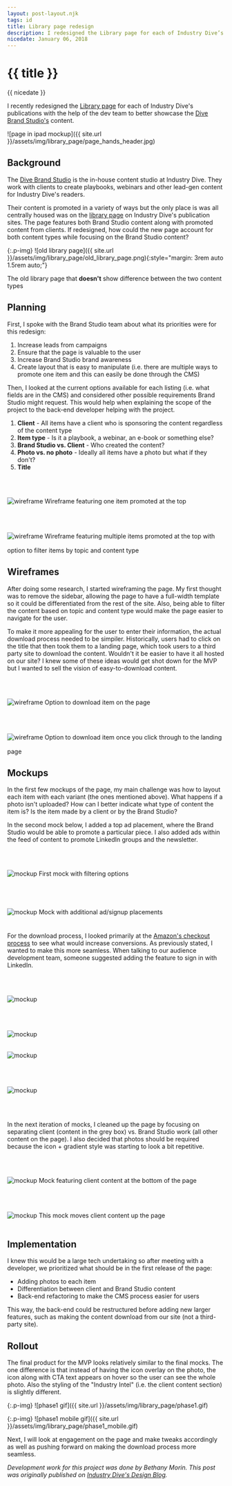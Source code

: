 ```yaml
---
layout: post-layout.njk
tags: id
title: Library page redesign
description: I redesigned the Library page for each of Industry Dive’s publications with the help of the dev team to better showcase the Dive Brand Studio’s content.
nicedate: January 06, 2018
---
```

# {{ title }}
<p class="date">{{ nicedate }}</p>

I recently redesigned the [Library page](https://www.biopharmadive.com/library/) for each of Industry Dive's publications with the help of the dev team to better showcase the [Dive Brand Studio's](https://www.industrydive.com/brandstudio/) content.

![page in ipad mockup]({{ site.url }}/assets/img/library_page/page_hands_header.jpg)

## Background

The [Dive Brand Studio](https://www.industrydive.com/brandstudio/) is the in-house content studio at Industry Dive. They work with clients to create playbooks, webinars and other lead-gen content for Industry Dive's readers. 

Their content is promoted in a variety of ways but the only place is was all centrally housed was on the [library page](https://www.constructiondive.com/library/) on Industry Dive's publication sites. The page features both Brand Studio content along with promoted content from clients. If redesigned, how could the new page account for both content types while focusing on the Brand Studio content?

{:.p-img}
![old library page]({{ site.url }}/assets/img/library_page/old_library_page.png){:style="margin: 3rem auto 1.5rem auto;"}

<span class="help-text" style="margin-bottom: 3rem;">The old library page that <strong>doesn't</strong> show difference between the two content types</span>

## Planning

First, I spoke with the Brand Studio team about what its priorities were for this redesign:
1. Increase leads from campaigns
2. Ensure that the page is valuable to the user
3. Increase Brand Studio brand awareness
4. Create layout that is easy to manipulate (i.e. there are multiple ways to promote one item and this can easily be done through the CMS)

Then, I looked at the current options available for each listing (i.e. what fields are in the CMS) and considered other possible requirements Brand Studio might request. This would help when explaining the scope of the project to the back-end developer helping with the project. 
1. **Client** - All items have a client who is sponsoring the content regardless of the content type
2. **Item type** - Is it a playbook, a webinar, an e-book or something else?
3. **Brand Studio vs. Client** - Who created the content? 
4. **Photo vs. no photo** - Ideally all items have a photo but what if they don't?
5. **Title** 

<div class="img-flex-wrapper">
	<div class="img-flex-50">
		<img style="margin: 3rem auto 1rem auto;" src="{{ site.url }}/assets/img/library_page/wireframe1.jpg" alt="wireframe" /> 
		<span class="help-text">Wireframe featuring one item promoted at the top</span>
	</div>
	<div class="img-flex-50">
		<img style="margin: 3rem auto 1rem auto;" src="{{ site.url }}/assets/img/library_page/wireframe2.jpg" alt="wireframe" /> 
		<span class="help-text">Wireframe featuring multiple items promoted at the top with option to filter items by topic and content type</span>
	</div>
</div>

## Wireframes

After doing some research, I started wireframing the page. My first thought was to remove the sidebar, allowing the page to have a full-width template so it could be differentiated from the rest of the site. Also, being able to filter the content based on topic and content type would make the page easier to navigate for the user.

To make it more appealing for the user to enter their information, the actual download process needed to be simpiler. Historically, users had to click on the title that then took them to a landing page, which took users to a third party site to download the content. Wouldn't it be easier to have it all hosted on our site? I knew some of these ideas would get shot down for the MVP but I wanted to sell the vision of easy-to-download content. 

<div class="img-flex-wrapper">
	<div class="img-flex-50">
		<img style="margin: 3rem auto 1rem auto;" src="{{ site.url }}/assets/img/library_page/wireframe3.jpg" alt="wireframe" /> 
		<span class="help-text">Option to download item on the page</span>
	</div>
	<div class="img-flex-50">
		<img style="margin: 3rem auto 1rem auto;" src="{{ site.url }}/assets/img/library_page/wireframe4.jpg" alt="wireframe" /> 
		<span class="help-text">Option to download item once you click through to the landing page</span>
	</div>
</div>

## Mockups

In the first few mockups of the page, my main challenge was how to layout each item with each variant (the ones mentioned above). What happens if a photo isn't uploaded? How can I better indicate what type of content the item is? Is the item made by a client or by the Brand Studio? 

In the second mock below, I added a top ad placement, where the Brand Studio would be able to promote a particular piece. I also added ads within the feed of content to promote LinkedIn groups and the newsletter. 

<div class="img-flex-wrapper">
	<div class="img-flex-50">
		<img style="margin: 3rem auto 1.5rem auto;" src="{{ site.url }}/assets/img/library_page/mock1.jpg" alt="mockup" /> 
		<span class="help-text">First mock with filtering options</span>
	</div>
	<div class="img-flex-50">
		<img style="margin: 3rem auto 1.5rem auto;" src="{{ site.url }}/assets/img/library_page/mock2.jpg" alt="mockup" /> 
		<span class="help-text">Mock with additional ad/signup placements</span>
	</div>
</div>

For the download process, I looked primarily at the [Amazon's checkout process](https://www.smashingmagazine.com/2013/03/designing-a-better-mobile-checkout-process/) to see what would increase conversions. As previously stated, I wanted to make this more seamless. When talking to our audience development team, someone suggested adding the feature to sign in with LinkedIn. 

<div class="img-flex-wrapper">
	<div class="img-flex-50">
		<img style="margin: 3rem auto 1rem auto;" src="{{ site.url }}/assets/img/library_page/mock_pop_1.jpg" alt="mockup" /> 
	</div>
	<div class="img-flex-50">
		<img style="margin: 3rem auto 1rem auto;" src="{{ site.url }}/assets/img/library_page/mock_pop_2.jpg" alt="mockup" /> 
	</div>
	<div class="img-flex-50">
		<img style="margin: 1rem auto 3rem auto;" src="{{ site.url }}/assets/img/library_page/mock_pop_3.jpg" alt="mockup" /> 
	</div>
	<div class="img-flex-50">
		<img style="margin: 1rem auto 3rem auto;" src="{{ site.url }}/assets/img/library_page/mock_pop_4.jpg" alt="mockup" /> 
	</div>
</div>

In the next iteration of mocks, I cleaned up the page by focusing on separating client (content in the grey box) vs. Brand Studio work (all other content on the page). I also decided that photos should be required because the icon + gradient style was starting to look a bit repetitive. 

<div class="img-flex-wrapper">
	<div class="img-flex-50">
		<img style="margin: 3rem auto 1rem auto;" src="{{ site.url }}/assets/img/library_page/mock3.jpg" alt="mockup" /> 
		<span class="help-text">Mock featuring client content at the bottom of the page</span>
	</div>
	<div class="img-flex-50">
		<img style="margin: 3rem auto 1rem auto;" src="{{ site.url }}/assets/img/library_page/mock4.jpg" alt="mockup" /> 
		<span class="help-text">This mock moves client content up the page</span>
	</div>
</div>

## Implementation

I knew this would be a large tech undertaking so after meeting with a developer, we prioritized what should be in the first release of the page: 

* Adding photos to each item
* Differentiation between client and Brand Studio content 
* Back-end refactoring to make the CMS process easier for users

This way, the back-end could be restructured before adding new larger features, such as making the content download from our site (not a third-party site). 

## Rollout

The final product for the MVP looks relatively similar to the final mocks. The one difference is that instead of having the icon overlay on the photo, the icon along with CTA text appears on hover so the user can see the whole photo. Also the styling of the "Industry Intel" (i.e. the client content section) is slightly different. 

{:.p-img}
![phase1 gif]({{ site.url }}/assets/img/library_page/phase1.gif)

{:.p-img}
![phase1 mobile gif]({{ site.url }}/assets/img/library_page/phase1_mobile.gif)

Next, I will look at engagement on the page and make tweaks accordingly as well as pushing forward on making the download process more seamless.

_Development work for this project was done by Bethany Morin. This post was originally published on [Industry Dive's Design Blog](http://design.industrydive.com/)._

